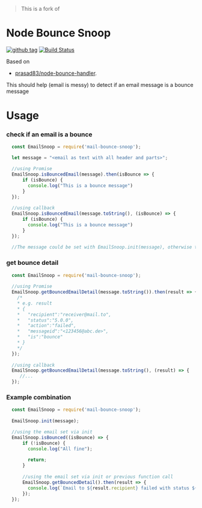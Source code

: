> This is a fork of 

# Node Bounce Snoop
[![github tag][github-tag-image]][github-tag-url]
[![Build Status][travis-image]][travis-url]

Based on 
  - [prasad83/node-bounce-handler](https://github.com/prasad83/node-bounce-handler).
 
This should help (email is messy) to detect if an email message is a bounce message


# Usage

### check if an email is a bounce



```javascript
  const EmailSnoop = require('mail-bounce-snoop');

  let message = "<email as text with all header and parts>";

  //using Promise
  EmailSnoop.isBouncedEmail(message).then(isBounce => {
      if (isBounce) {
        console.log("This is a bounce message")
      }
  });
  
  //using callback
  EmailSnoop.isBouncedEmail(message.toString(), (isBounce) => {
      if (isBounce) {
        console.log("This is a bounce message")
      }
  });  
  
  //The message could be set with EmailSnoop.init(message), otherwise the snoop remembers the last used email
```

### get bounce detail

```javascript
  const EmailSnoop = require('mail-bounce-snoop');
  
  //using Promise
  EmailSnoop.getBouncedEmailDetail(message.toString()).then(result => {
    /*
    * e.g. result 
    * {
    *   "recipient":"receiver@mail.to",
    *   "status":"5.0.0",
    *   "action":"failed",
    *   "messageid":"<123456@abc.de>",
    *   "is":"bounce"
    * } 
    */
  });
  
  //using callback
  EmailSnoop.getBouncedEmailDetail(message.toString(), (result) => {
     //...
  });  
```

### Example combination

```javascript
  const EmailSnoop = require('mail-bounce-snoop');
  
  EmailSnoop.init(message);

  //using the email set via init
  EmailSnoop.isBounced((isBounce) => {
      if (!isBounce) {
        console.log("All fine");
        
        return;
      }
      
      //using the email set via init or previous function call
      EmailSnoop.getBouncedDetail().then(result => {
        console.log(`Email to ${result.recipient} failed with status ${result.status}`)
      });
  });

```

[github-tag-image]: https://img.shields.io/github/tag/byskr/node-bounce-handler.svg?style=flat-square
[github-tag-url]: https://github.com/byskr/node-bounce-handler

[travis-image]: https://travis-ci.org/byskr/node-bounce-handler.svg?branch=master
[travis-url]: https://travis-ci.org/byskr/node-bounce-handler
